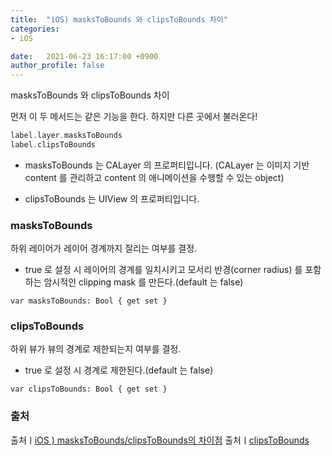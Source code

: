 ```yaml
---
title:  "iOS) masksToBounds 와 clipsToBounds 차이"
categories:
- iOS

date:   2021-06-23 16:17:00 +0900
author_profile: false
---
```

masksToBounds 와 clipsToBounds 차이

먼저 이 두 메서드는 같은 기능을 한다. 하지만 다른 곳에서 불러온다!
```swift
label.layer.masksToBounds
label.clipsToBounds
```

- masksToBounds 는 CALayer 의 프로퍼티입니다. (CALayer 는 이미지 기반 content 를 관리하고 content 의 애니메이션을 수행할 수 있는 object)

- clipsToBounds 는 UIView 의 프로퍼티입니다.

### masksToBounds
하위 레이어가 레이어 경계까지 잘리는 여부를 결정.
- true 로 설정 시 레이어의 경계를 일치시키고 모서리 반경(corner radius) 를 포함 하는 암시적인 clipping mask 를 만든다.(default 는 false)

`var masksToBounds: Bool { get set }`

### clipsToBounds
하위 뷰가 뷰의 경계로 제한되는지 여부를 결정. 
- true 로 설정 시 경계로 제한된다.(default 는 false)

`var clipsToBounds: Bool { get set }`

### 출처
출처ㅣ[iOS ) masksToBounds/clipsToBounds의 차이점](https://zeddios.tistory.com/37)
출처ㅣ[clipsToBounds](https://developer.apple.com/documentation/uikit/uiview/1622415-clipstobounds)
